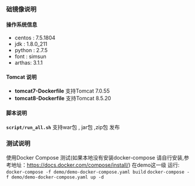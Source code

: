 ### 础镜像说明
#### 操作系统信息
- centos : 7.5.1804 
- jdk : 1.8.0_211
- python : 2.7.5 
- font : simsun 
- arthas: 3.1.1
#### Tomcat 说明
- **tomcat7-Dockerfile** 支持Tomcat 7.0.55
- **tomcat8-Dockerfile** 支持Tomcat 8.5.20
 
#### 脚本说明
**`script/run_all.sh`** 支持war包 , jar包 ,zip包 发布

### 测试说明

 使用Docker Compose 测试(如果本地没有安装docker-compose 请自行安装,参考地址：https://docs.docker.com/compose/install/)  在demo这一级 运行:
 `docker-compose -f demo/demo-docker-compose.yaml build`
 `docker-compose -f demo/demo-docker-compose.yaml up -d`
 
 
